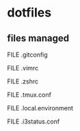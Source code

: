 # dotfiles

## files managed

FILE .gitconfig

FILE .vimrc

FILE .zshrc

FILE .tmux.conf

FILE .local.environment

FILE .i3status.conf

